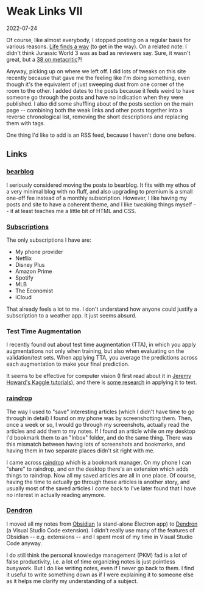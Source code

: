# Weak Links VII

<span class="date">2022-07-24</span>

Of course, like almost everybody, I stopped posting on a regular basis for various reasons. [Life finds a way](https://www.youtube.com/watch?v=dMjQ3hA9mEA) (to get in the way). On a related note: I didn't think Jurassic World 3 was as bad as reviewers say. Sure, it wasn't great, but a [38 on metacritic](https://www.metacritic.com/movie/jurassic-world-dominion)?!

Anyway, picking up on where we left off. I did lots of tweaks on this site recently because that gave me the feeling like I'm doing something, even though it's the equivalent of just sweeping dust from one corner of the room to the other. I added dates to the posts because it feels weird to have someone go through the posts and have no indication when they were published. I also did some shuffling about of the posts section on the main page -- combining both the weak links and other posts together into a reverse chronological list, removing the short descriptions and replacing them with tags.

One thing I'd like to add is an RSS feed, because I haven't done one before.

## Links

### [bearblog](https://www.bearblog.dev)

I seriously considered moving the posts to bearblog. It fits with my ethos of a very minimal blog with no fluff, and also upgrading to premium is a small one-off fee instead of a monthly subscription. However, I like having my posts and site to have a coherent theme, and I like tweaking things myself -- it at least teaches me a little bit of HTML and CSS.

### [Subscriptions](https://news.ycombinator.com/item?id=32129574)

The only subscriptions I have are:

- My phone provider
- Netflix
- Disney Plus
- Amazon Prime
- Spotify
- MLB
- The Economist
- iCloud

That already feels a lot to me. I don't understand how anyone could justify a subscription to a weather app. It just seems absurd.

### Test Time Augmentation

I recently found out about test time augmentation (TTA), in which you apply augmentations not only when training, but also when evaluating on the validation/test sets. When applying TTA, you average the predictions across each augmentation to make your final prediction.

It seems to be effective for computer vision (I first read about it in [Jeremy Howard's Kaggle tutorials](https://www.kaggle.com/code/jhoward/small-models-road-to-the-top-part-2)), and there is [some research](https://arxiv.org/abs/2206.13607) in applying it to text.

### [raindrop](https://www.raindrop.io)

The way I used to "save" interesting articles (which I didn't have time to go through in detail) I found on my phone was by screenshotting them. Then, once a week or so, I would go through my screenshots, actually read the articles and add them to my notes. If I found an article while on my desktop I'd bookmark them to an "Inbox" folder, and do the same thing. There was this mismatch between having lots of screenshots and bookmarks, and having them in two separate places didn't sit right with me.

I came across [raindrop](https://www.raindrop.io) which is a bookmark manager. On my phone I can "share" to raindrop, and on the desktop there's an extension which adds things to raindrop. Now all my saved articles are all in one place. Of course, having the time to actually go through these articles is another story, and usually most of the saved articles I come back to I've later found that I have no interest in actually reading anymore.

### [Dendron](https://github.com/dendronhq/dendron)

I moved all my notes from [Obsidian](https://www.obsidian.md/) (a stand-alone Electron app) to [Dendron](https://www.github.com/dendronhq/dendron) (a Visual Studio Code extension). I didn't really use many of the features of Obsidian -- e.g. extensions -- and I spent most of my time in Visual Studio Code anyway.

I do still think the personal knowledge management (PKM) fad is a lot of false productivity, i.e. a lot of time organizing notes is just pointless busywork. But I do like writing notes, even if I never go back to them. I find it useful to write something down as if I were explaining it to someone else as it helps me clarify my understanding of a subject.

